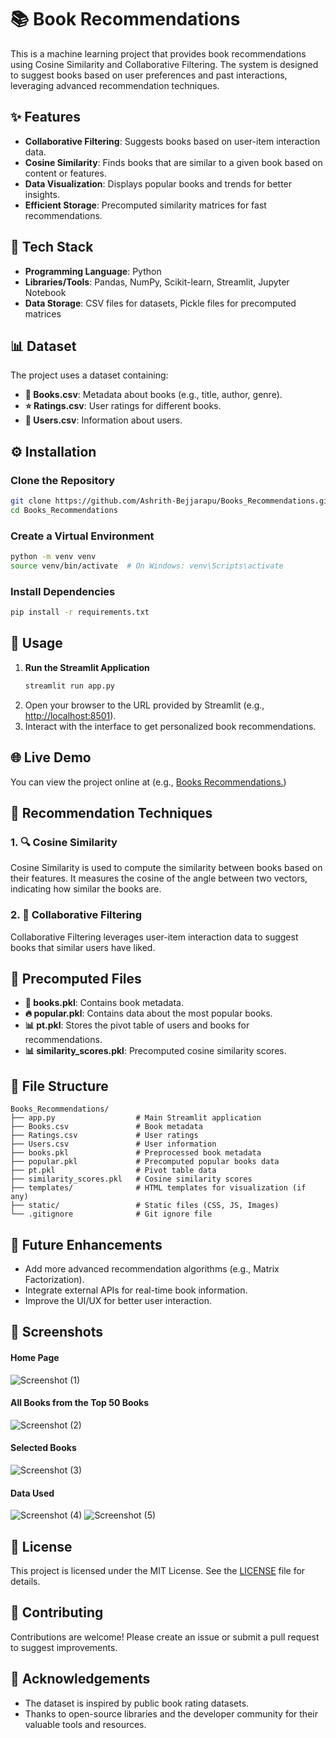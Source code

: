 # 📚 Book Recommendations

This is a machine learning project that provides book recommendations using Cosine Similarity and Collaborative Filtering. The system is designed to suggest books based on user preferences and past interactions, leveraging advanced recommendation techniques.
## ✨ Features
- **Collaborative Filtering**: Suggests books based on user-item interaction data.
- **Cosine Similarity**: Finds books that are similar to a given book based on content or features.
- **Data Visualization**: Displays popular books and trends for better insights.
- **Efficient Storage**: Precomputed similarity matrices for fast recommendations.

## 🔧 Tech Stack
- **Programming Language**: Python
- **Libraries/Tools**: Pandas, NumPy, Scikit-learn, Streamlit, Jupyter Notebook
- **Data Storage**: CSV files for datasets, Pickle files for precomputed matrices

## 📊 Dataset
The project uses a dataset containing:
- **📘 Books.csv**: Metadata about books (e.g., title, author, genre).
- **⭐ Ratings.csv**: User ratings for different books.
- **👤 Users.csv**: Information about users.

## ⚙ Installation

### Clone the Repository
```bash
git clone https://github.com/Ashrith-Bejjarapu/Books_Recommendations.git
cd Books_Recommendations
```

### Create a Virtual Environment
```bash
python -m venv venv
source venv/bin/activate  # On Windows: venv\Scripts\activate
```

### Install Dependencies
```bash
pip install -r requirements.txt
```

## 🚀 Usage

1. **Run the Streamlit Application**
   ```bash
   streamlit run app.py
   ```
2. Open your browser to the URL provided by Streamlit (e.g., [http://localhost:8501](http://localhost:8503/)).
3. Interact with the interface to get personalized book recommendations.

## 🌐 Live Demo

You can view the project online at (e.g., [Books Recommendations.](https://booksrecom.streamlit.app/))

## 🧠 Recommendation Techniques

### 1. 🔍 Cosine Similarity
Cosine Similarity is used to compute the similarity between books based on their features. It measures the cosine of the angle between two vectors, indicating how similar the books are.

### 2. 🤝 Collaborative Filtering
Collaborative Filtering leverages user-item interaction data to suggest books that similar users have liked.

## 📂 Precomputed Files
- **📄 books.pkl**: Contains book metadata.
- **🔥 popular.pkl**: Contains data about the most popular books.
- **📊 pt.pkl**: Stores the pivot table of users and books for recommendations.
- **📊 similarity_scores.pkl**: Precomputed cosine similarity scores.

## 📁 File Structure

```
Books_Recommendations/
├── app.py                  # Main Streamlit application
├── Books.csv               # Book metadata
├── Ratings.csv             # User ratings
├── Users.csv               # User information
├── books.pkl               # Preprocessed book metadata
├── popular.pkl             # Precomputed popular books data
├── pt.pkl                  # Pivot table data
├── similarity_scores.pkl   # Cosine similarity scores
├── templates/              # HTML templates for visualization (if any)
├── static/                 # Static files (CSS, JS, Images)
└── .gitignore              # Git ignore file
```

## 🌟 Future Enhancements
- Add more advanced recommendation algorithms (e.g., Matrix Factorization).
- Integrate external APIs for real-time book information.
- Improve the UI/UX for better user interaction.

## 📸 Screenshots

#### Home Page
![Screenshot (1)](https://github.com/user-attachments/assets/3daff1fc-2af8-42d7-96a9-0f379ec7c9ca)

#### All Books from the Top 50 Books
![Screenshot (2)](https://github.com/user-attachments/assets/c86736af-aa1f-41ae-a100-541db159a9e8)

#### Selected Books
![Screenshot (3)](https://github.com/user-attachments/assets/6def07f1-ad4e-4341-9794-cef7a6c1bbf7)

#### Data Used
![Screenshot (4)](https://github.com/user-attachments/assets/050f8b63-9454-4a6e-852e-65434914ff67)
![Screenshot (5)](https://github.com/user-attachments/assets/a702af47-0ae4-48fa-9ac3-72f83cd7c053)






## 📜 License
This project is licensed under the MIT License. See the [LICENSE](LICENSE) file for details.

## 🤝 Contributing
Contributions are welcome! Please create an issue or submit a pull request to suggest improvements.

## 🙌 Acknowledgements
- The dataset is inspired by public book rating datasets.
- Thanks to open-source libraries and the developer community for their valuable tools and resources.

